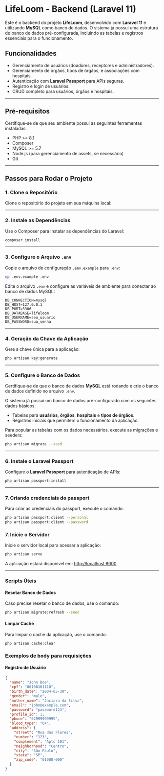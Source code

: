 # LifeLoom - Backend (Laravel 11)

Este é o backend do projeto **LifeLoom**, desenvolvido com **Laravel 11** e utilizando **MySQL** como banco de dados. O sistema já possui uma estrutura de banco de dados pré-configurada, incluindo as tabelas e registros essenciais para o funcionamento.

## Funcionalidades
- Gerenciamento de usuários (doadores, receptores e administradores).
- Gerenciamento de órgãos, tipos de órgãos, e associações com hospitais.
- Autenticação com **Laravel Passport** para APIs seguras.
- Registro e login de usuários.
- CRUD completo para usuários, órgãos e hospitais.

---

## Pré-requisitos

Certifique-se de que seu ambiente possui as seguintes ferramentas instaladas:

- PHP >= 8.1
- Composer
- MySQL >= 5.7
- Node.js (para gerenciamento de assets, se necessário)
- Git

---

## Passos para Rodar o Projeto

### 1. Clone o Repositório
Clone o repositório do projeto em sua máquina local:

---

### 2. Instale as Dependências
Use o Composer para instalar as dependências do Laravel:

```bash
composer install
```

---

### 3. Configure o Arquivo `.env`
Copie o arquivo de configuração `.env.example` para `.env`:

```bash
cp .env.example .env
```

Edite o arquivo `.env` e configure as variáveis de ambiente para conectar ao banco de dados MySQL:

```env
DB_CONNECTION=mysql
DB_HOST=127.0.0.1
DB_PORT=3306
DB_DATABASE=lifeloom
DB_USERNAME=seu_usuario
DB_PASSWORD=sua_senha
```

---

### 4. Geração da Chave da Aplicação
Gere a chave única para a aplicação:

```bash
php artisan key:generate
```

---

### 5. Configure o Banco de Dados
Certifique-se de que o banco de dados **MySQL** está rodando e crie o banco de dados definido no arquivo `.env`.

O sistema já possui um banco de dados pré-configurado com os seguintes dados básicos:
- Tabelas para **usuários**, **órgãos**, **hospitais** e **tipos de órgãos**.
- Registros iniciais que permitem o funcionamento da aplicação.

Para popular as tabelas com os dados necessários, execute as migrações e seeders:

```bash
php artisan migrate --seed
```

---

### 6. Instale o Laravel Passport
Configure o **Laravel Passport** para autenticação de APIs:

```bash 
php artisan passport:install
```

---

### 7. Criando credenciais do passport
Para criar as credenciais do passport, execute o comando:

```bash
php artisan passport:client --personal
php artisan passport:client --password

```


### 7. Inicie o Servidor
Inicie o servidor local para acessar a aplicação:

```bash
php artisan serve
```

A aplicação estará disponível em: [http://localhost:8000](http://localhost:8000)

---


### Scripts Úteis

#### Resetar Banco de Dados
Caso precise resetar o banco de dados, use o comando:

```bash
php artisan migrate:refresh --seed
```


#### Limpar Cache
Para limpar o cache da aplicação, use o comando:

```bash
php artisan cache:clear
```

### Exemplos de body para requisições

#### Registro de Usuário
```json
{
  "name": "John Doe",
  "cpf": "00100101110",
  "birth_date": "2004-05-30",
  "gender": "male",
  "mother_name": "Jaciara da Silva",
  "email": "john@example.com",
  "password": "password123",
  "profile_id": 1,
  "phone": "62999999999",
  "blood_type": "O+",
  "address": {
    "street": "Rua das Flores",
    "number": "123",
    "complement": "Apto 101",
    "neighborhood": "Centro",
    "city": "São Paulo",
    "state": "SP",
    "zip_code": "01000-000"
  }
}
```
